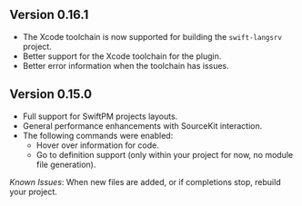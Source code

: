 ## Version 0.16.1
 - The Xcode toolchain is now supported for building the `swift-langsrv` project.
 - Better support for the Xcode toolchain for the plugin.
 - Better error information when the toolchain has issues.

## Version 0.15.0

 - Full support for SwiftPM projects layouts.
 - General performance enhancements with SourceKit interaction.
 - The following commands were enabled:
    - Hover over information for code.
    - Go to definition support (only within your project for now, no module file generation).

*Known Issues*: When new files are added, or if completions stop, rebuild your project.